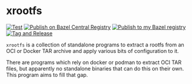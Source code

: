 # xrootfs

[![Test](https://github.com/filmil/xrootfs/actions/workflows/test.yml/badge.svg)](https://github.com/filmil/xrootfs/actions/workflows/test.yml)
[![Publish on Bazel Central Registry](https://github.com/filmil/xrootfs/actions/workflows/publish-bcr.yml/badge.svg)](https://github.com/filmil/xrootfs/actions/workflows/publish-bcr.yml)
[![Publish to my Bazel registry](https://github.com/filmil/xrootfs/actions/workflows/publish.yml/badge.svg)](https://github.com/filmil/xrootfs/actions/workflows/publish.yml)
[![Tag and Release](https://github.com/filmil/xrootfs/actions/workflows/tag-and-release.yml/badge.svg)](https://github.com/filmil/xrootfs/actions/workflows/tag-and-release.yml)

`xrootfs` is a collection of standalone programs to extract a rootfs from an
OCI or Docker TAR archive and apply various bits of configuration to it.

There are programs which rely on docker or podman to extract OCI TAR files, but
apparently no standalone binaries that can do this on their own. This program
aims to fill that gap.

